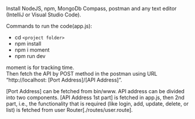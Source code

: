 Install NodeJS, npm, MongoDb Compass, postman and any text editor (IntelliJ or Visual Studio Code). 

Commands to run the code(app.js): 
* cd `<project folder>`
* npm install
* npm i moment
* npm run dev 

moment is for tracking time. \
Then fetch the API by POST method in the postman using URL “http://localhost: [Port Address]/[API Address]”.  

[Port Address] can be fetched from bin/www. API address can be divided into two components. [API Address 1st part] is fetched in app.js, then 2nd part, i.e., the functionality that is required (like login, add, update, delete, or list) is fetched from user Router[./routes/user.route].  

